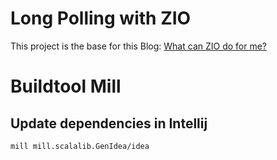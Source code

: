 # Long Polling with ZIO

This project is the base for this Blog: [What can ZIO do for me?](https://medium.com/@pascal.mengelt/what-can-zio-do-for-me-32281e4e8b16)

# Buildtool Mill

## Update dependencies in Intellij

    mill mill.scalalib.GenIdea/idea
    